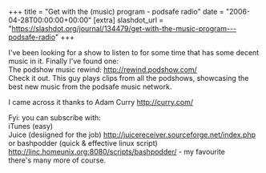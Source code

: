 +++
title = "Get with the (music) program - podsafe radio"
date = "2006-04-28T00:00:00+00:00"
[extra]
slashdot_url = "https://slashdot.org/journal/134479/get-with-the-music-program---podsafe-radio"
+++

<p>I've been looking for a show to listen to for some time that has some decent music in it. Finally I've found one:<br>The podshow music rewind: <a href="http://rewind.podshow.com/">http://rewind.podshow.com/</a><br>Check it out. This guy plays clips from all the podshows, showcasing the best new music from the podsafe music network.</p>
<p>I came across it thanks to Adam Curry <a href="http://curry.com/">http://curry.com/</a></p>
<p>Fyi: you can subscribe with:<br>iTunes (easy)<br>Juice (desiigned for the job) <a href="http://juicereceiver.sourceforge.net/index.php">http://juicereceiver.sourceforge.net/index.php</a><br>or bashpodder (quick &amp; effective linux script) <a href="http://linc.homeunix.org:8080/scripts/bashpodder/">http://linc.homeunix.org:8080/scripts/bashpodder/</a> - my favourite<br>there's many more of course.</p>

